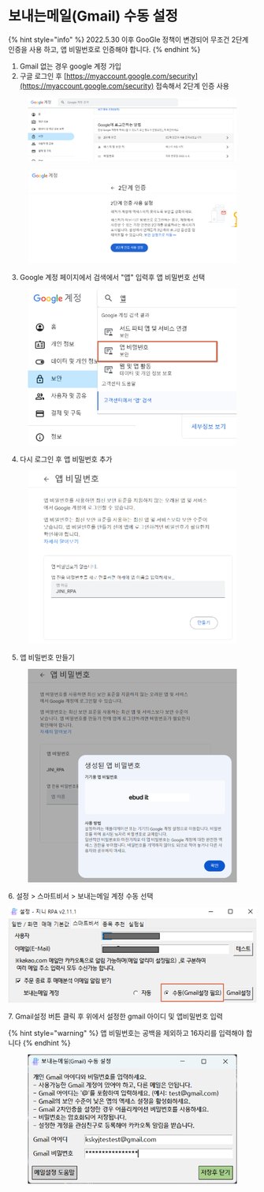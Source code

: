 # 보내는메일(Gmail) 수동 설정

{% hint style="info" %}
2022.5.30 이후 GooGle 정책이 변경되어 무조건 2단계 인증을 사용 하고, 앱 비밀번호로 인증해야 합니다.
{% endhint %}

1. Gmail 없는 경우 google 계정 가입
2. &#x20;구글 로그인 후 [https://myaccount.google.com/security](https://myaccount.google.com/security) 접속해서 2단계 인증 사용

<figure><img src="../.gitbook/assets/image (58).png" alt=""><figcaption></figcaption></figure>

<figure><img src="../.gitbook/assets/image (62).png" alt=""><figcaption></figcaption></figure>



3. Google 계정 페이지에서 검색에서  "앱" 입력후 앱  비밀번호 선택

<figure><img src="../.gitbook/assets/image (63).png" alt=""><figcaption></figcaption></figure>



4. 다시 로그인 후 앱 비밀번호 추가

<figure><img src="../.gitbook/assets/image (64).png" alt=""><figcaption></figcaption></figure>



5. 앱 비밀번호 만들기

<figure><img src="../.gitbook/assets/image (92).png" alt=""><figcaption></figcaption></figure>



6\. 설정 > 스마트비서 > 보내는메일 계정 수동 선택

![](<../.gitbook/assets/image (10).png>)



7\. Gmail설정 버튼 클릭 후 위에서 설정한 gmail 아이디 및 앱비밀번호 입력

{% hint style="warning" %}
앱 비밀번호는 공백을 제외하고 16자리를 입력해야 합니다
{% endhint %}

<figure><img src="../.gitbook/assets/image (97).png" alt=""><figcaption></figcaption></figure>
